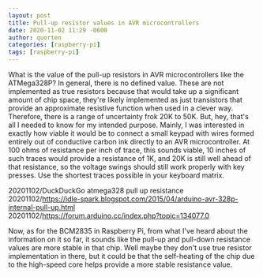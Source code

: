 ```yaml
---
layout: post
title: Pull-up resistor values in AVR microcontrollers
date: 2020-11-02 11:29 -0600
author: quorten
categories: [raspberry-pi]
tags: [raspberry-pi]
---
```


What is the value of the pull-up resistors in AVR microcontrollers
like the ATMega328P?  In general, there is no defined value.  These
are not implemented as true resistors because that would take up a
significant amount of chip space, they're likely implemented as just
transistors that provide an approximate resistive function when used
in a clever way.  Therefore, there is a range of uncertainty frok 20K
to 50K.  But, hey, that's all I needed to know for my intended
purpose.  Mainly, I was interested in exactly how viable it would be
to connect a small keypad with wires formed entirely out of conductive
carbon ink directly to an AVR microcontroller.  At 100 ohms of
resistance per inch of trace, this sounds viable, 10 inches of such
traces would provide a resistance of 1K, and 20K is still well ahead
of that resistance, so the voltage swings should still work properly
with key presses.  Use the shortest traces possible in your keyboard
matrix.

20201102/DuckDuckGo atmega328 pull up resistance  
20201102/https://idle-spark.blogspot.com/2015/04/arduino-avr-328p-internal-pull-up.html  
20201102/https://forum.arduino.cc/index.php?topic=134077.0

Now, as for the BCM2835 in Raspberry Pi, from what I've heard about
the information on it so far, it sounds like the pull-up and pull-down
resistance values are more stable in that chip.  Well maybe they don't
use true resistor implementation in there, but it could be that the
self-heating of the chip due to the high-speed core helps provide a
more stable resistance value.
